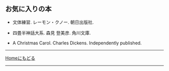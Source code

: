 <!-- Global site tag (gtag.js) - Google Analytics -->
<script async src="https://www.googletagmanager.com/gtag/js?id=UA-212193483-1"></script>
<script>
  window.dataLayer = window.dataLayer || [];
  function gtag(){dataLayer.push(arguments);}
  gtag('js', new Date());

  gtag('config', 'UA-212193483-1');
</script>

## お気に入りの本

- 文体練習. レーモン・クノー. 朝日出版社. <br />

- 四畳半神話大系. 森見 登美彦. 角川文庫. <br />

- A Christmas Carol. Charles Dickens. Independently published. <br />

---

[Homeにもどる](https://koutya0akari.github.io/)

---